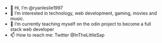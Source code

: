 - 👋 Hi, I’m @ryanleslie1997
- 👀 I’m interested in technology, web development, gaming, movies and music.
- 🌱 I’m currently teaching myself on the odin project to become a full stack web developer
- 📫 How to reach me: Twitter @InTheLittleSap

<!---
ryanleslie1997/ryanleslie1997 is a ✨ special ✨ repository because its `README.md` (this file) appears on your GitHub profile.
You can click the Preview link to take a look at your changes.
--->
